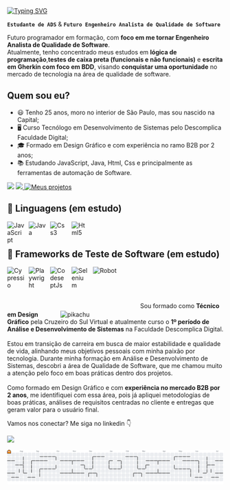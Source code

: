 <div> 
<a href="https://git.io/typing-svg">
  <img src="https://readme-typing-svg.demolab.com?font=Fira+Code&size=31&pause=1000&color=F70000&width=435&lines=Oi!%F0%9F%91%8B+Sou+o+Gabriel.+;Seja+Bem-Vindo(a);ao+meu+GitHub+%3A)" alt="Typing SVG" /></a> 
<div> 

**`Estudante de ADS`** & **`Futuro Engenheiro Analista de Qualidade de Software`**

<p align="left">
Futuro programador em formação, com <strong>foco em me tornar Engenheiro Analista de Qualidade de Software</strong>.<br>
Atualmente, tenho concentrado meus estudos em <strong>lógica de programação</strong>,<strong>testes de caixa preta (funcionais e não funcionais)</strong> e <strong>escrita em Gherkin com foco em BDD</strong>, visando <strong>conquistar uma oportunidade</strong> no mercado de tecnologia na área de qualidade de software.
</p>

## Quem sou eu?

- 😃 Tenho 25 anos, moro no interior de São Paulo, mas sou nascido na Capital;
- 🖥️ Curso Tecnólogo em Desenvolvimento de Sistemas pelo Descomplica Faculdade Digital;
- 🎓 Formado em Design Gráfico e com experiência no ramo B2B por 2 anos;
- 📚 Estudando JavaScript, Java, Html, Css e principalmente as ferramentas de automação de Software.

<div> 
  <a href = "mailto:gabrielcastro.gh79@gmail.com"><img src="https://img.shields.io/badge/Gmail-D14836?style=for-the-badge&logo=gmail&logoColor=white" target="_blank"></a>
  <a href="https://www.linkedin.com/in/gabriel-ccastro/"><img src="https://img.shields.io/badge/-LinkedIn-%230077B5?style=for-the-badge&logo=linkedin&logoColor=white" target="_blank">
  <a href="https://github.com/Gabriel-CQA?tab=repositories"><img alt="Meus projetos",title="Projetos" src="https://custom-icon-badges.demolab.com/github/stars/gabriel-cqa?color=55960c&style=for-the-badge&labelColor=488207&logo=star&label=projetos"/></a>
</div>


## 🤖 Linguagens (em estudo)

<img 
    align="left" 
    alt="JavaScript" 
    title="JavaScript"
    width="40px" 
    style="padding-right: 10px;" 
    src="https://cdn.jsdelivr.net/gh/devicons/devicon@latest/icons/javascript/javascript-original.svg" 
/>

<img 
    align="left" 
    alt="Java" 
    title="Java"
    width="40px" 
    style="padding-right: 10px;" 
    src="https://cdn.jsdelivr.net/gh/devicons/devicon@latest/icons/java/java-original.svg" 
/>

<img 
    align="left" 
    alt="Css3" 
    title="Css3"
    width="40px" 
    style="padding-right: 10px;" 
    src="https://cdn.jsdelivr.net/gh/devicons/devicon@latest/icons/css3/css3-original.svg" 
/>

<img 
    align="left" 
    alt="Html5" 
    title="Html5"
    width="40px" 
    style="padding-right: 10px;" 
    src="https://cdn.jsdelivr.net/gh/devicons/devicon@latest/icons/html5/html5-original.svg" 
/>

<br/>
<br/>


## 🤖 Frameworks de Teste de Software (em estudo)

<img 
    align="left" 
    alt="Cypressio" 
    title="Cypressio"
    width="40px" 
    style="padding-right: 10px;" 
    src="https://cdn.jsdelivr.net/gh/devicons/devicon@latest/icons/cypressio/cypressio-original.svg" 
/>
          
<img 
    align="left" 
    alt="Playwright" 
    title="Playwright"
    width="40px" 
    style="padding-right: 10px;" 
    src="https://cdn.jsdelivr.net/gh/devicons/devicon@latest/icons/playwright/playwright-original.svg" 
/>

<img 
    align="left" 
    alt="CodeseptJs" 
    title="CodeseptJs"
    width="40px" 
    style="padding-right: 10px;" 
    src="https://i.imgur.com/4PXeOSW.png" 
/>

<img 
    align="left" 
    alt="Selenium" 
    title="Selenium"
    width="40px" 
    style="padding-right: 10px;" 
    src="https://cdn.jsdelivr.net/gh/devicons/devicon@latest/icons/selenium/selenium-original.svg" 
/>

<img 
    align="left" 
    alt="Robot" 
    title="Robot"
    width="90px" 
    style="padding-right: 10px;" 
    src="https://i.imgur.com/j7UDOOV.png" 
/>

<img 
    align="left" 
    alt="Appium" 
    title="Appium"
    width="0px" 
    style="padding-right: 10px;" 
    src="https://i.imgur.com/3qUOFY6.png" 
/>

<br/>
<br/>
<br/>
<br/>

<img src="https://media.tenor.com/0WkmuOC_W00AAAAj/waving-pikachu.gif" alt="pikachu" min-width="290px" max-width="290px" width="380px" align="right">

<p align="left">
Sou formado como <strong>Técnico em Design Gráfico</strong> pela Cruzeiro do Sul Virtual e atualmente curso o <strong>1º período de Análise 
e Desenvolvimento de Sistemas</strong> na Faculdade Descomplica Digital.<br>
  <br>
Estou em transição de carreira em busca de maior estabilidade e qualidade de vida, alinhando meus objetivos pessoais com minha paixão por tecnologia. 
Durante minha formação em Análise e Desenvolvimento de Sistemas, descobri a área de Qualidade de Software, que me chamou muito a atenção pelo foco em boas 
práticas dentro dos projetos.<br>
  <br>
Como formado em Design Gráfico e com <strong>experiência no mercado B2B por 2 anos</strong>, me identifiquei com essa área, pois já apliquei metodologias de boas práticas, 
análises de requisitos centradas no cliente e entregas que geram valor para o usuário final.
</p>

<p align="left">

</p>

<p align="left">
  Vamos nos conectar? Me siga no linkedin 👇
</p>

<p align="left">
 <a href="https://www.linkedin.com/in/gabriel-ccastro/"><img src="https://img.shields.io/badge/-LinkedIn-%230077B5?style=for-the-badge&logo=linkedin&logoColor=white" target="_blank">
</p>

<picture>
  <source media="(prefers-color-scheme: dark)" srcset="https://raw.githubusercontent.com/gabriel-cqa/gabriel-cqa/output/pacman-contribution-graph-dark.svg">
  <source media="(prefers-color-scheme: light)" srcset="https://raw.githubusercontent.com/gabriel-cqa/gabriel-cqa/output/pacman-contribution-graph.svg">
  <img alt="pacman contribution graph" src="https://raw.githubusercontent.com/gabriel-cqa/gabriel-cqa/output/pacman-contribution-graph.svg">
</picture>
